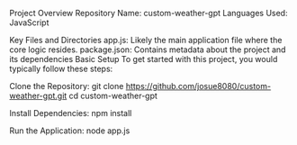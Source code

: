 Project Overview
Repository Name: custom-weather-gpt
Languages Used: JavaScript


Key Files and Directories
app.js: Likely the main application file where the core logic resides.
package.json: Contains metadata about the project and its dependencies
Basic Setup
To get started with this project, you would typically follow these steps:

Clone the Repository:
git clone https://github.com/josue8080/custom-weather-gpt.git
cd custom-weather-gpt

Install Dependencies:
npm install

Run the Application:
node app.js



